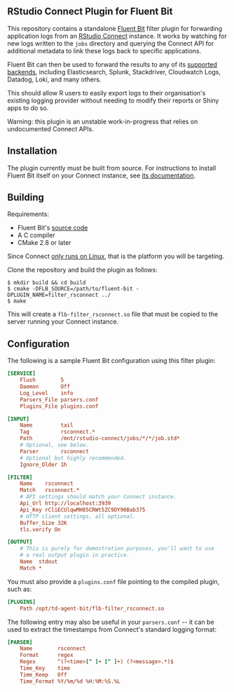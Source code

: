 ## RStudio Connect Plugin for Fluent Bit

This repository contains a standalone [Fluent Bit](https://fluentbit.io/) filter
plugin for forwarding application logs from an [RStudio
Connect](https://www.rstudio.com/products/connect/) instance. It works by
watching for new logs written to the `jobs` directory and querying the Connect
API for additional metadata to link these logs back to specific applications.

Fluent Bit can then be used to forward the results to any of its [supported
backends](https://docs.fluentbit.io/manual/pipeline/outputs), including
Elasticsearch, Splunk, Stackdriver, Cloudwatch Logs, Datadog, Loki, and many
others.

This should allow R users to easily export logs to their organisation's existing
logging provider without needing to modify their reports or Shiny apps to do so.

Warning: this plugin is an unstable work-in-progress that relies on undocumented
Connect APIs.

## Installation

The plugin currently must be built from source. For instructions to install
Fluent Bit itself on your Connect instance, see [its
documentation](https://docs.fluentbit.io/manual/installation/getting-started-with-fluent-bit).

## Building

Requirements:

* Fluent Bit's [source code]()
* A C compiler
* CMake 2.8 or later

Since Connect [only runs on
Linux](https://docs.rstudio.com/connect/admin/#system-requirements), that is the
platform you will be targeting.

Clone the repository and build the plugin as follows:

``` shell
$ mkdir build && cd build
$ cmake -DFLB_SOURCE=/path/to/fluent-bit -DPLUGIN_NAME=filter_rsconnect ../
$ make
```

This will create a `flb-filter_rsconnect.so` file that must be copied to the
server running your Connect instance.

## Configuration

The following is a sample Fluent Bit configuration using this filter plugin:

``` ini
[SERVICE]
    Flush        5
    Daemon       Off
    Log_Level    info
    Parsers_File parsers.conf
    Plugins_File plugins.conf

[INPUT]
    Name         tail
    Tag          rsconnect.*
    Path         /mnt/rstudio-connect/jobs/*/*/job.std*
    # Optional, see below.
    Parser       rsconnect
    # Optional but highly recommended.
    Ignore_Older 1h

[FILTER]
    Name    rsconnect
    Match   rsconnect.*
    # API settings should match your Connect instance.
    Api_Url http://localhost:3939
    Api_Key rCliECUlqwMH85CRWt5ZC9DY90Bab375
    # HTTP client settings, all optional.
    Buffer_Size 32K
    tls.verify On

[OUTPUT]
    # This is purely for demostration purposes, you'll want to use
    # a real output plugin in practice.
    Name  stdout
    Match *
```

You must also provide a `plugins.conf` file pointing to the compiled plugin,
such as:

``` ini
[PLUGINS]
    Path /opt/td-agent-bit/flb-filter_rsconnect.so
```

The following entry may also be useful in your `parsers.conf` -- it can be used
to extract the timestamps from Connect's standard logging format:

``` ini
[PARSER]
    Name        rsconnect
    Format      regex
    Regex       ^(?<time>[^ ]+ [^ ]+) (?<message>.*)$
    Time_Key    time
    Time_Keep   Off
    Time_Format %Y/%m/%d %H:%M:%S.%L
```
